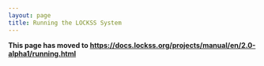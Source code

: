 ```yaml
---
layout: page
title: Running the LOCKSS System
---
```


**This page has moved to <https://docs.lockss.org/projects/manual/en/2.0-alpha1/running.html>**
